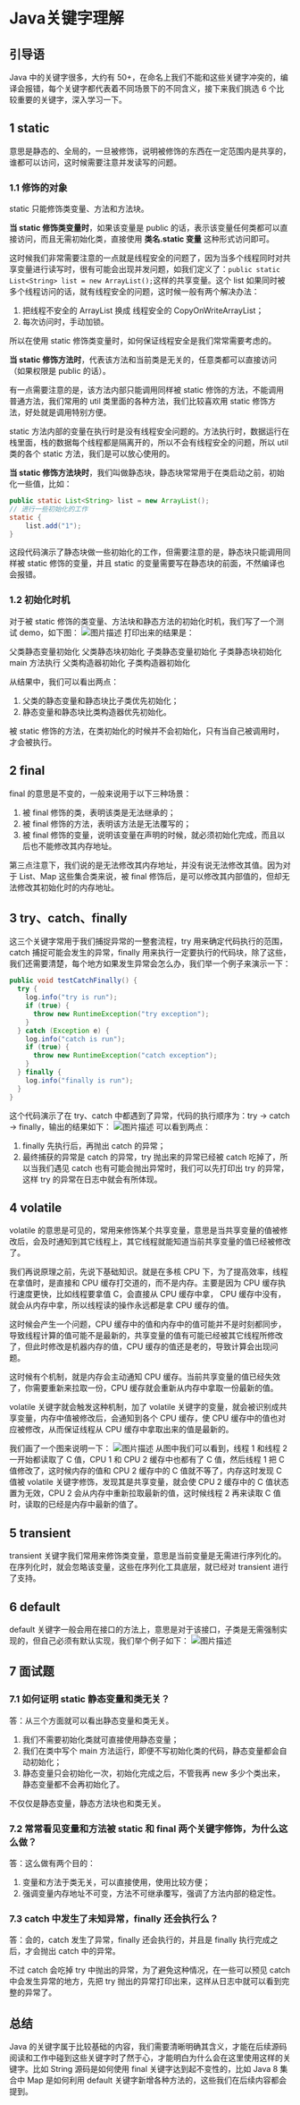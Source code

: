 # Java关键字理解

## 引导语

Java 中的关键字很多，大约有 50+，在命名上我们不能和这些关键字冲突的，编译会报错，每个关键字都代表着不同场景下的不同含义，接下来我们挑选 6 个比较重要的关键字，深入学习一下。

## 1 static

意思是静态的、全局的，一旦被修饰，说明被修饰的东西在一定范围内是共享的，谁都可以访问，这时候需要注意并发读写的问题。

### 1.1 修饰的对象

static 只能修饰类变量、方法和方法块。

**当 static 修饰类变量时**，如果该变量是 public 的话，表示该变量任何类都可以直接访问，而且无需初始化类，直接使用 **类名.static 变量** 这种形式访问即可。

这时候我们非常需要注意的一点就是线程安全的问题了，因为当多个线程同时对共享变量进行读写时，很有可能会出现并发问题，如我们定义了：`public static List<String> list = new ArrayList();`这样的共享变量。这个 list 如果同时被多个线程访问的话，就有线程安全的问题，这时候一般有两个解决办法：

1. 把线程不安全的 ArrayList 换成 线程安全的 CopyOnWriteArrayList；
2. 每次访问时，手动加锁。

所以在使用 static 修饰类变量时，如何保证线程安全是我们常常需要考虑的。

**当 static 修饰方法时**，代表该方法和当前类是无关的，任意类都可以直接访问（如果权限是 public 的话）。

有一点需要注意的是，该方法内部只能调用同样被 static 修饰的方法，不能调用普通方法，我们常用的 util 类里面的各种方法，我们比较喜欢用 static 修饰方法，好处就是调用特别方便。

static 方法内部的变量在执行时是没有线程安全问题的。方法执行时，数据运行在栈里面，栈的数据每个线程都是隔离开的，所以不会有线程安全的问题，所以 util 类的各个 static 方法，我们是可以放心使用的。

**当 static 修饰方法块时**，我们叫做静态块，静态块常常用于在类启动之前，初始化一些值，比如：

```java
public static List<String> list = new ArrayList();
// 进行一些初始化的工作
static {
    list.add("1");
}
```

这段代码演示了静态块做一些初始化的工作，但需要注意的是，静态块只能调用同样被 static 修饰的变量，并且 static 的变量需要写在静态块的前面，不然编译也会报错。

### 1.2 初始化时机

对于被 static 修饰的类变量、方法块和静态方法的初始化时机，我们写了一个测试 demo，如下图：
![图片描述](https://img02.sogoucdn.com/app/a/100520146/36a3d5e423869264d2b6bcd668e4d83c) 打印出来的结果是：

父类静态变量初始化
父类静态块初始化
子类静态变量初始化
子类静态块初始化
main 方法执行
父类构造器初始化
子类构造器初始化

从结果中，我们可以看出两点：

1. 父类的静态变量和静态块比子类优先初始化；
2. 静态变量和静态块比类构造器优先初始化。

被 static 修饰的方法，在类初始化的时候并不会初始化，只有当自己被调用时，才会被执行。

## 2 final

final 的意思是不变的，一般来说用于以下三种场景：

1. 被 final 修饰的类，表明该类是无法继承的；
2. 被 final 修饰的方法，表明该方法是无法覆写的；
3. 被 final 修饰的变量，说明该变量在声明的时候，就必须初始化完成，而且以后也不能修改其内存地址。

第三点注意下，我们说的是无法修改其内存地址，并没有说无法修改其值。因为对于 List、Map 这些集合类来说，被 final 修饰后，是可以修改其内部值的，但却无法修改其初始化时的内存地址。

## 3 try、catch、finally

这三个关键字常用于我们捕捉异常的一整套流程，try 用来确定代码执行的范围，catch 捕捉可能会发生的异常，finally 用来执行一定要执行的代码块，除了这些，我们还需要清楚，每个地方如果发生异常会怎么办，我们举一个例子来演示一下：

```java
public void testCatchFinally() {
  try {
    log.info("try is run");
    if (true) {
      throw new RuntimeException("try exception");
    }
  } catch (Exception e) {
    log.info("catch is run");
    if (true) {
      throw new RuntimeException("catch exception");
    }
  } finally {
    log.info("finally is run");
  }
}
```

这个代码演示了在 try、catch 中都遇到了异常，代码的执行顺序为：try -> catch -> finally，输出的结果如下：
![图片描述](https://img03.sogoucdn.com/app/a/100520146/ede7c8130735e2e1d3249d94fad07f45) 可以看到两点：

1. finally 先执行后，再抛出 catch 的异常；
2. 最终捕获的异常是 catch 的异常，try 抛出来的异常已经被 catch 吃掉了，所以当我们遇见 catch 也有可能会抛出异常时，我们可以先打印出 try 的异常，这样 try 的异常在日志中就会有所体现。

## 4 volatile

volatile 的意思是可见的，常用来修饰某个共享变量，意思是当共享变量的值被修改后，会及时通知到其它线程上，其它线程就能知道当前共享变量的值已经被修改了。

我们再说原理之前，先说下基础知识。就是在多核 CPU 下，为了提高效率，线程在拿值时，是直接和 CPU 缓存打交道的，而不是内存。主要是因为 CPU 缓存执行速度更快，比如线程要拿值 C，会直接从 CPU 缓存中拿， CPU 缓存中没有，就会从内存中拿，所以线程读的操作永远都是拿 CPU 缓存的值。

这时候会产生一个问题，CPU 缓存中的值和内存中的值可能并不是时刻都同步，导致线程计算的值可能不是最新的，共享变量的值有可能已经被其它线程所修改了，但此时修改是机器内存的值，CPU 缓存的值还是老的，导致计算会出现问题。

这时候有个机制，就是内存会主动通知 CPU 缓存。当前共享变量的值已经失效了，你需要重新来拉取一份，CPU 缓存就会重新从内存中拿取一份最新的值。

volatile 关键字就会触发这种机制，加了 volatile 关键字的变量，就会被识别成共享变量，内存中值被修改后，会通知到各个 CPU 缓存，使 CPU 缓存中的值也对应被修改，从而保证线程从 CPU 缓存中拿取出来的值是最新的。

我们画了一个图来说明一下：
![图片描述](https://img01.sogoucdn.com/app/a/100520146/00a3f76b262769c00cf2ee3d3920b29e) 从图中我们可以看到，线程 1 和线程 2 一开始都读取了 C 值，CPU 1 和 CPU 2 缓存中也都有了 C 值，然后线程 1 把 C 值修改了，这时候内存的值和 CPU 2 缓存中的 C 值就不等了，内存这时发现 C 值被 volatile 关键字修饰，发现其是共享变量，就会使 CPU 2 缓存中的 C 值状态置为无效，CPU 2 会从内存中重新拉取最新的值，这时候线程 2 再来读取 C 值时，读取的已经是内存中最新的值了。

## 5 transient

transient 关键字我们常用来修饰类变量，意思是当前变量是无需进行序列化的。在序列化时，就会忽略该变量，这些在序列化工具底层，就已经对 transient 进行了支持。

## 6 default

default 关键字一般会用在接口的方法上，意思是对于该接口，子类是无需强制实现的，但自己必须有默认实现，我们举个例子如下：
![图片描述](https://img02.sogoucdn.com/app/a/100520146/f3cb95c14b3375d311a8638789e7ce81)

## 7 面试题

### 7.1 如何证明 static 静态变量和类无关？

答：从三个方面就可以看出静态变量和类无关。

1. 我们不需要初始化类就可直接使用静态变量；
2. 我们在类中写个 main 方法运行，即便不写初始化类的代码，静态变量都会自动初始化；
3. 静态变量只会初始化一次，初始化完成之后，不管我再 new 多少个类出来，静态变量都不会再初始化了。

不仅仅是静态变量，静态方法块也和类无关。

### 7.2 常常看见变量和方法被 static 和 final 两个关键字修饰，为什么这么做？

答：这么做有两个目的：

1. 变量和方法于类无关，可以直接使用，使用比较方便；
2. 强调变量内存地址不可变，方法不可继承覆写，强调了方法内部的稳定性。

### 7.3 catch 中发生了未知异常，finally 还会执行么？

答：会的，catch 发生了异常，finally 还会执行的，并且是 finally 执行完成之后，才会抛出 catch 中的异常。

不过 catch 会吃掉 try 中抛出的异常，为了避免这种情况，在一些可以预见 catch 中会发生异常的地方，先把 try 抛出的异常打印出来，这样从日志中就可以看到完整的异常了。

## 总结

Java 的关键字属于比较基础的内容，我们需要清晰明确其含义，才能在后续源码阅读和工作中碰到这些关键字时了然于心，才能明白为什么会在这里使用这样的关键字。比如 String 源码是如何使用 final 关键字达到起不变性的，比如 Java 8 集合中 Map 是如何利用 default 关键字新增各种方法的，这些我们在后续内容都会提到。

